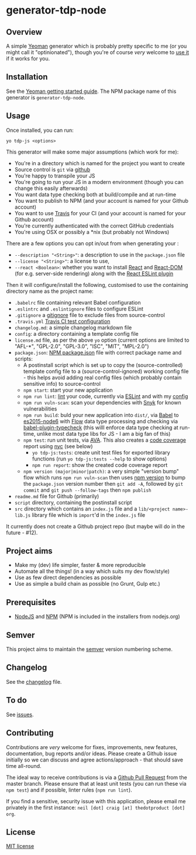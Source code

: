 # generator-tdp-node

## Overview
A simple [Yeoman](http://yeoman.io/) generator which is probably pretty specific to me (or you might call it "optinionated"), though you're of course *very* welcome to [use it](http://yeoman.io/learning/index.html) if it works for you.


## Installation
See the [Yeoman getting started guide](http://yeoman.io/learning/index.html). The NPM package name of this generator is `generator-tdp-node`.


## Usage
Once installed, you can run:

```
yo tdp-js <options>
```

This generator will make some major assumptions (which work for me):

* You're in a directory which is named for the project you want to create
* Source control is `git` via [github](https://github.com)
* You're happy to transpile your JS
* You're going to run your JS in a modern environment (though you can change this easily afterwards)
* You want data type checking both at build/compile and at run-time
* You want to publish to NPM (and your account is named for your Github account)
* You want to use [Travis](https://travis-ci.org/) for your CI (and your account is named for your Github account)
* You're currently authenticated with the correct GitHub credentials
* You're using OSX or possibly a \*nix (but probably not Windows)


There are a few options you can opt in/out from when generating your :

* `--description "<String>"`: a description to use in the `package.json` file
* `--license "<String>"`: a license to use, 
* `--react <Boolean>`: whether you want to install [React](https://facebook.github.io/react/) and [React-DOM](https://www.npmjs.com/package/react-dom) (for e.g. server-side rendering) along with the [React ESLint plugin](https://www.npmjs.com/package/eslint-plugin-react)


Then it will configure/install the following, customised to use the containing directory name as the project name:

* `.babelrc` file containing relevant Babel configuration
* `.eslintrc` and `.eslintignore` files to configure ESLint
* `.gitignore` a [gitignore](https://help.github.com/articles/ignoring-files/) file to exclude files from source-control
* `.travis.yml` [Travis CI test configuration](https://docs.travis-ci.com/user/customizing-the-build)
* `changelog.md`: a simple changelog markdown file
* `config`: a directory containing a template config file
* `license.md` file, as per the above `yo` option (current options are limited to "AFL-*", "GPL-2.0", "GPL-3.0", "ISC", "MIT", "MPL-2.0")
* `package.json`: [NPM package.json](https://docs.npmjs.com/files/package.json) file with correct package name and scripts:
    * A postinstall script which is set up to copy the (source-controlled) template config file to a (source-control-ignored) working config file - this helps avoid adding real config files (which probably contain sensitive info) to source-control
    * `npm start`: start your new application
    * `npm run lint`: [lint](https://en.wikipedia.org/wiki/Lint_(software)) your code, currently via [ESLint](http://eslint.org/) and with my [config](https://github.com/neilstuartcraig/eslint-config-tdp)
    * `npm run vuln-scan`: scan your dependencies with [Snyk](https://snyk.io/) for known vulnerabilities
    * `npm run build`: buld your new application into `dist/`, via [Babel](https://babeljs.io/) to [es2015-node6](https://www.npmjs.com/package/babel-preset-es2015-node6) with [Flow](https://flowtype.org/) data type processing and checking via [babel-plugin-typecheck](https://github.com/codemix/babel-plugin-typecheck) (this willl enforce data type checking at run-time, unlike most data type libs for JS - I am a big fan of this)
    * `npm test`: run unit tests, via [AVA](https://github.com/avajs/ava). This also creates a [code coverage](https://en.wikipedia.org/wiki/Code_coverage) report using [nyc](https://github.com/istanbuljs/nyc) (see below)
        * `yo tdp-js:tests`: create unit test files for exported library functions (run `yo tdp-js:tests --help` to show options)
        * `npm run report`: show the created code coverage report
    * `npm version (major|minor|patch)`: a very simple "version bump" flow which runs `npm run vuln-scan` then uses [npm version](https://docs.npmjs.com/cli/version) to bump the `package.json` version number then `git add -A`, followed by `git commit` and `git push --follow-tags` then `npm publish`
* `readme.md` file for Github (primarily)
* `script` directory, containing the postinstall script 
* `src` directory which contains an `index.js` file and a `lib/<project name>-lib.js` library file which is `import`'d in the `index.js` file 

It currently does not create a Github project repo (but maybe will do in the future - #12).


## Project aims

* Make my (dev) life simpler, faster & more reproducible
* Automate all the things! (in a way which suits my dev flow/style)
* Use as few direct dependencies as possible
* Use as simple a build chain as possible (no Grunt, Gulp etc.)


## Prerequisites
* [NodeJS](https://nodejs.org/) and [NPM](https://www.npmjs.com/) (NPM is included in the installers from nodejs.org)


## Semver
This project aims to maintain the [semver](http://semver.org/) version numbering scheme.


## Changelog
See the [changelog](./changelog.md) file.


## To do
See [issues](./issues).


## Contributing
Contributions are *very* welcome for fixes, improvements, new features, documentation, bug reports and/or ideas. Please create a Github issue initially so we can discuss and agree actions/approach - that should save time all-round.

The ideal way to receive contributions is via a [Github Pull Request](https://help.github.com/articles/using-pull-requests/) from the master branch. Please ensure that at least unit tests (you can run these via `npm test`) and if possible, linter rules (`npm run lint`).

If you find a sensitive, security issue with this application, please email me privately in the first instance: `neil [dot] craig [at] thedotproduct [dot] org`.


## License
[MIT license](./license.md)